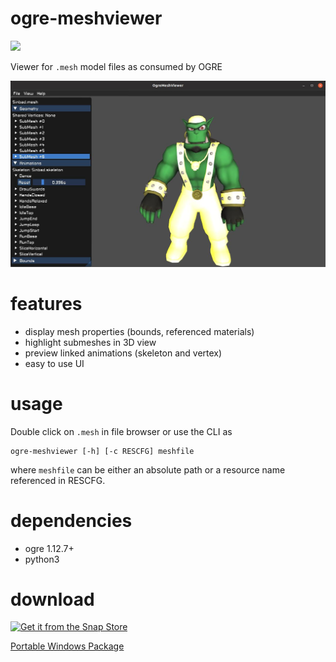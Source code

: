 # ogre-meshviewer

<a href="https://www.patreon.com/ogre1" target="_blank" ><img src="https://www.ogre3d.org/wp-content/uploads/2018/10/become_a_patron_button.png" width=135px></a>

Viewer for `.mesh` model files as consumed by OGRE

![](screenshot.jpg)

# features
* display mesh properties (bounds, referenced materials)
* highlight submeshes in 3D view
* preview linked animations (skeleton and vertex)
* easy to use UI

# usage
Double click on `.mesh` in file browser or use the CLI as

```
ogre-meshviewer [-h] [-c RESCFG] meshfile
```
where `meshfile` can be either an absolute path or a resource name referenced in RESCFG.

# dependencies
* ogre 1.12.7+
* python3

# download
[![Get it from the Snap Store](https://snapcraft.io/static/images/badges/en/snap-store-black.svg)](https://snapcraft.io/ogre-meshviewer)

[Portable Windows Package](https://github.com/OGRECave/ogre-meshviewer/releases)